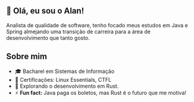 ## 👋 Olá, eu sou o Alan!

Analista de qualidade de software, tenho focado meus estudos em Java e Spring almejando uma transição de carreira para a área de desenvolvimento que tanto gosto.

## Sobre mim
* 🎓 Bacharel em Sistemas de Informação
* 📜 Certificações: Linux Essentials, CTFL
* 🚀 Explorando o desenvolvimento em Rust.
* ⚡ **Fun fact:** Java paga os boletos, mas Rust é o futuro que me motiva!
